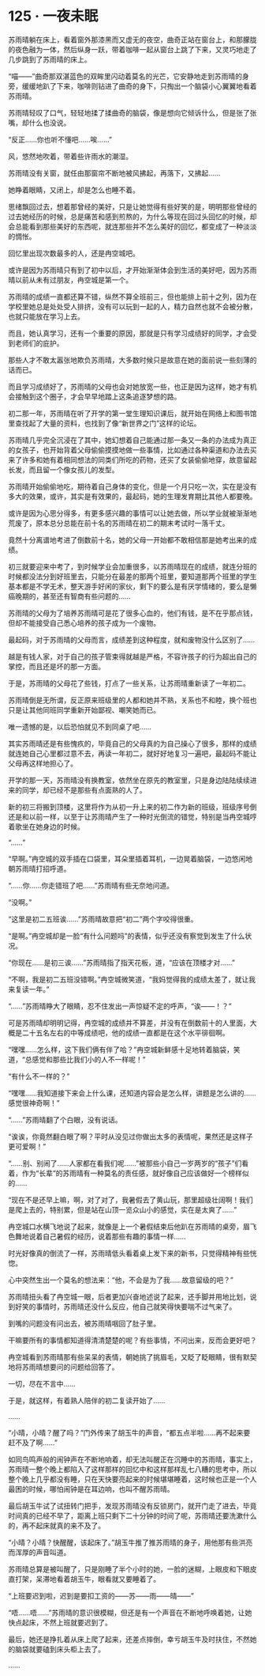 # 125 · 一夜未眠

苏雨晴躺在床上，看着窗外那漆黑而又虚无的夜空，曲奇正站在窗台上，和那朦胧的夜色融为一体，然后纵身一跃，带着咖啡一起从窗台上跳了下来，又灵巧地走了几步跳到了苏雨晴的床上。

“喵——”曲奇那双湛蓝色的双眸里闪动着莫名的光芒，它安静地走到苏雨晴的身旁，缓缓地趴了下来，咖啡则钻进了曲奇的身下，只掏出一个脑袋小心翼翼地看着苏雨晴。

苏雨晴轻叹了口气，轻轻地揉了揉曲奇的脑袋，像是想向它倾诉什么，但是张了张嘴，却什么也没说。

“反正……你也听不懂吧……唉……”

风，悠然地吹着，带着些许雨水的潮湿。

苏雨晴没有关窗，就任由那窗帘不断地被风拂起，再落下，又拂起……

她睁着眼睛，又闭上，却是怎么也睡不着。

思绪飘回过去，想着那曾经的美好，只是让她觉得有些好笑的是，明明那些曾经的过去她经历的时候，总是痛苦和感到煎熬的，为什么等现在回过头回忆的时候，却会总能看到那些美好的东西呢，就连那些并不怎么美好的回忆，都变成了一种淡淡的惆怅。

回忆里出现次数最多的人，还是冉空城吧。

或许是因为苏雨晴只有到了初中以后，才开始渐渐体会到生活的美好吧，因为苏雨晴以前从未有过朋友，冉空城是第一个。

苏雨晴的成绩一直都还算不错，纵然不算全班前三，但也能排上前十之列，因为在学校里她总是处处受人排挤，没有可以玩到一起的人，精力自然也就不会被分散，也就只能放在学习上去。

而且，她认真学习，还有一个重要的原因，那就是只有学习成绩好的同学，才会受到老师们的庇护。

那些人才不敢太嚣张地欺负苏雨晴，大多数时候只是故意在她的面前说一些刻薄的话而已。

而且学习成绩好了，苏雨晴的父母也会对她放宽一些，也正是因为这样，她才有机会接触到这个圈子，才会早早地踏上这条追逐梦想的路。

初二那一年，苏雨晴在听了开学的第一堂生理知识课后，就开始在网络上和图书馆里查找起了大量的资料，也找到了像“新世界之门”这样的论坛。

苏雨晴几乎完全沉浸在了其中，她幻想着自己能通过那一条又一条的办法成为真正的女孩子，也开始背着父母偷偷摸摸地做一些事情，比如通过各种渠道和办法去买来了许多和她有着相同想法的同类们所吃的药物，还买了女装偷偷地穿，故意留起长发，而且留一个像女孩儿的发型。

苏雨晴开始偷偷地吃，期待着自己身体的变化，但是一个月只吃一次，实在是没有多大的效果，或许，其实是有效果的，最起码，她的生理发育期比其他人都要晚。

或许是因为心思分得多，有更多感兴趣的事情可以让她去做，所以学业就被渐渐地荒废了，原本总分总能在前十名的苏雨晴在初二的期末考试时一落千丈。

竟然十分离谱地考进了倒数前十名，她的父母一开始都不敢相信那是她考出来的成绩。

初三就要迎来中考了，到时候学业会加重很多，以苏雨晴现在的成绩，就连分班的时候都没法分到好班里去，只能分在最差的那两个班里，要知道那两个班里的学生基本都是不学无术，整天游手好闲的家伙，剩下的要么是有厌学情绪的，要么是懒癌晚期的，甚至还有智商有些问题的……

苏雨晴的父母为了培养苏雨晴可是花了很多心血的，他们有钱，是不在乎那点钱，但却不能接受自己悉心培养的孩子成为一个废物。

最起码，对于苏雨晴的父母而言，成绩差到这种程度，就和废物没什么区别了……

越是有钱人家，对于自己的孩子管束得就越是严格，不容许孩子的行为超出自己的掌控，而且还是坏的那一方面。

于是，苏雨晴的父母花了些钱，打点了一些关系，让苏雨晴重新读了一年初二。

苏雨晴倒是无所谓，反正原来班级里的人都和她并不熟，关系也不和睦，换个班也只是让其他同班同学重新开始鄙视、嘲笑她而已。

唯一遗憾的是，以后恐怕就见不到同桌了吧……

其实苏雨晴还是有些愧疚的，毕竟自己的父母真的为自己操心了很多，那样的成绩就连她自己心里都过意不去，再读一年初二，就好好地复习一遍吧，最起码不能让父母再这样地担心了。

开学的那一天，苏雨晴没有换教室，依然坐在原先的教室里，只是身边陆陆续续进来的同学，却已经不是那些有点面熟的人了。

新的初三将搬到顶楼，这里将作为从初一升上来的初二作为新的班级，班级序号倒还是和以前一样，以至于让苏雨晴产生了一种时光倒流的错觉，特别是当冉空城哼着歌坐在她身边的时候。

“……”

“早啊。”冉空城的双手插在口袋里，耳朵里插着耳机，一边晃着脑袋，一边悠闲地朝苏雨晴打招呼道。

“……你……你走错班了吧……”苏雨晴有些无奈地问道。

“没啊。”

“这里是初二五班诶……”苏雨晴故意把“初二”两个字咬得很重。

“是啊。”冉空城却是一脸“有什么问题吗”的表情，似乎还没有察觉到发生了什么状况。

“你现在……是初三诶……”苏雨晴指了指天花板，道，“应该在顶楼才对……”

“不啊，我是初二五班没错啊。”冉空城微笑道，“我妈觉得我的成绩太差了，就让我来复读一年。”

“……”苏雨晴睁大了眼睛，忍不住发出一声惊疑不定的呼声，“诶——！？”

可是苏雨晴却明明记得，冉空城的成绩并不算差，并没有在倒数前十的人里面，大概是二十五名左右的中等成绩吧，他的成绩一直都是在这个水平徘徊啊。

“嘿嘿……怎么样，这下我们俩有伴了哈？”冉空城新鲜感十足地转着脑袋，笑道，“总感觉和那些比我们小的人不一样呢！”

“有什么不一样的？”

“嘿嘿……我知道接下来会上什么课，还知道内容会是怎么样，讲题是怎么讲的……感觉很神奇啊！”

“……”苏雨晴翻了个白眼，没有说话。

“诶诶，你竟然翻白眼了啊？平时从没见过你做出太多的表情呢，果然还是这样子更可爱啊！”

“……别、别闹了……人家都在看我们呢……”被那些小自己一岁两岁的“孩子”们看着，作为“长辈”的苏雨晴有一种莫名的责任感，就好像自己应该做好一个榜样似的……

“现在不是还早上嘛，啊，对了对了，我暑假去了黄山玩，那里超级壮阔啊！我们是爬上去的，特别累，但是站在山顶一览众山小的感觉，实在是太爽了……”

冉空城口水横飞地说了起来，就像是上一个暑假结束后他趴在苏雨晴的桌旁，眉飞色舞地说着自己暑假的经历，说着那些有趣的事情一样……

时光好像真的倒流了一样，苏雨晴低头看着桌上发下来的新书，只觉得精神有些恍惚。

心中突然生出一个莫名的想法来：“他，不会是为了我……故意留级的吧？”

苏雨晴扭头看了冉空城一眼，后者更加兴奋地述说了起来，还手脚并用地比划，说到好笑的事情时，苏雨晴还没什么反应，他自己就笑得快要喘不过气来了。

到嘴的问题没有问出去，被苏雨晴咽回了肚子里。

干嘛要所有的事情都知道得清清楚楚的呢？有些事情，不问出来，反而会更好吧？

冉空城看到苏雨晴那有些呆呆的表情，朝她挑了挑眉毛，又眨了眨眼睛，很有默契地将苏雨晴想要问的问题给回答了。

一切，尽在不言中……

于是，就这样，有着熟人陪伴的初二复读开始了……

……

“小晴，小晴？醒了吗？”门外传来了胡玉牛的声音，“都五点半啦……再不起来要赶不及了啊……”

如同鸟鸣声般的闹钟声在不断地响着，却无法叫醒正在沉睡中的苏雨晴，事实上，苏雨晴一整个晚上都陷入了这样那样的回忆中和这样那样乱七八糟的思考中，所以整个晚上几乎都没有睡，只在天快要亮起来的时候堪堪睡着，这时候也正是一个人最困的时候，哪怕闹钟是在耳边响，也叫不醒苏雨晴。

最后胡玉牛试了试扭转门把手，发现苏雨晴没有反锁房门，就开门走了进去，毕竟时间真的已经不早了，距离上班只剩下二十分钟的时间了呢，苏雨晴还要洗漱什么的，再不起床就真的来不及了。

“小晴？小晴？快醒醒，该起床了。”胡玉牛推了推苏雨晴的身子，用他那有些洪亮而浑厚的声音叫道。

苏雨晴总算是被叫醒了，只是刚睡了半个小时的她，一脸的迷糊，上眼皮和下眼皮直打架，呆滞地看着胡玉牛，眼看就又要睡着了。

“上班要迟到啦，迟到是要扣工资的——苏——雨——晴——”

“唔……唔……”苏雨晴的意识很模糊，但还是有一个声音在不断地呼唤着她，让她快点起床，不然上班就要迟到了。

最后，她还是挣扎着从床上爬了起来，还差点摔倒，幸亏胡玉牛及时扶住，不然她的脑袋就要磕到床头柜上去了。

……
